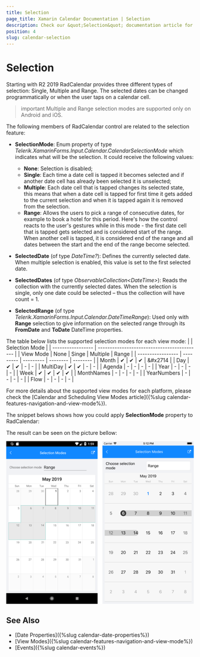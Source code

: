 ```yaml
---
title: Selection
page_title: Xamarin Calendar Documentation | Selection
description: Check our &quot;Selection&quot; documentation article for Telerik Calendar for Xamarin control.
position: 4
slug: calendar-selection
---
```


# Selection

Starting with R2 2019 RadCalendar provides three different types of selection: Single, Multiple and Range. The selected dates can be changed programmatically or when the user taps on a calendar cell.

>important Multiple and Range selection modes are supported only on Android and iOS.

The following members of RadCalendar control are related to the selection feature:

* **SelectionMode**: Enum property of type *Telerik.XamarinForms.Input.Calendar.CalendarSelectionMode* which indicates what will be the selection. It could receive the following values:

	* **None**: Selection is disabled;
	* **Single**: Each time a date cell is tapped it becomes selected and if another date cell has already been selected it is unselected;
	* **Multiple**: Each date cell that is tapped changes its selected state, this means that when a date cell is tapped for first time it gets added to the current selection and when it is tapped again it is removed from the selection.
	* **Range**: Allows the users to pick a range of consecutive dates, for example to book a hotel for this period. Here's how the control reacts to the user's gestures while in this mode - the first date cell that is tapped gets selected and is considered start of the range. When another cell is tapped, it is considered end of the range and all dates between the start and the end of the range become selected.

* **SelectedDate** (of type *DateTime?*): Defines the currently selected date. When multiple selection is enabled, this value is set to the first selected date. 
* **SelectedDates** (of type *ObservableCollection&lt;DateTime&gt;*): Reads the collection with the currently selected dates. When the selection is single, only one date could be selected – thus the collection will have count = 1. 
* **SelectedRange** (of type *Telerik.XamarinForms.Input.Calendar.DateTimeRange*): Used only with **Range** selection to give information on the selected range through its **FromDate** and **ToDate** DateTime properties.

The table below lists the supported selection modes for each view mode:
|					|				Selection Mode 			      |
| ----------------- | ------------------------------------------- |
| 	View Mode 		|	None	|	Singe	| Multiple | Range    |
| ----------------- | ---------	| --------- | -------- | -------- |
| Month 			| &#x2714;	| &#x2714;	| &#x2714; | &#x2714  |
| Day 				| &#x2714;	| &#x2714;	| - 	   | -	   	  |
| MultiDay 			| &#x2714;	| &#x2714;	| -  	   | -        |
| Agenda			| -			| -			| - 	   | -		  |
| Year				| -			| -			| - 	   | - 		  |
| Week				| &#x2714;	| &#x2714;	| &#x2714; | &#x2714; |
| MonthNames		| -			| -			| -		   | -		  |
| YearNumbers		| -			| -			| -		   | -		  |
| Flow				| -			| -			| - 	   | -		  |

For more details about the supported view modes for each platform, please check the [Calendar and Scheduling View Modes article]({%slug calendar-features-navigation-and-view-mode%}).

The snippet belows shows how you could apply **SelectionMode** property to RadCalendar:

<snippet id='calendar-selection-xaml' />

The result can be seen on the picture bellow:

![Selection Modes](images/calendar-selection.png "Selection example")

## See Also

* [Date Properties]({%slug calendar-date-properties%})
* [View Modes]({%slug calendar-features-navigation-and-view-mode%})
* [Events]({%slug calendar-events%})
